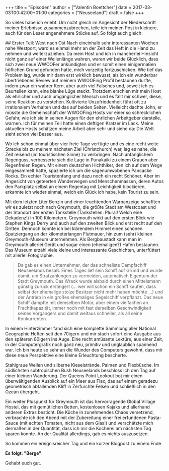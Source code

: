 +++
title = "Episoden"
author = ["Valentin Boettcher"]
date = 2017-03-03T00:42:00+01:00
categories = ["Neuseeland"]
draft = false
+++

So vieles habe ich erlebt. Um nicht gleich im Angesicht der
Niederschrift meiner Erlebnisse zusammenzubrechen, teile ich meinen
Post in kleinere, auch für den Leser angenehmere Stücke auf.  So folgt
auch gleich:

\## Erster Teil: West nach Ost Nach eineinhalb sehr interessanten
Wochen nahe Westport, ward es einmal mehr an der Zeit das Heft in die
Hand zu nehmen und weiterzuziehen. Da mein Host und ich in mancherlei
Hinsicht nicht ganz auf einer Wellenlänge wahren, waren wir beide
Glücklich, dass sich zwei neue WWOOFer ankündigten und er somit einen
einigermaßen höflichen Grund gefunden hatte, mich vorzeitig
fortzuschicken. Wie tief das Problem lag, wurde mir dann erst wirklich
bewusst, als ich ein wunderbar übertriebenes Review auf meinem
WWOOFing Profil bestaunen durfte, indem zwar ein wahrer Kern, aber
auch viel Falsches und, soweit ich es Beurteilen kann, eine blanke
Lüge steckt. Trotzdem erschien mir mein Host als ehrlicher und auch
umgänglicher Mensch und es fällt mir schwer, diese, seine Reaktion zu
verstehen. Kultivierte Unzufriedenheit führt oft zu irrationalem
Verhalten und das auf beiden Seiten. Vielleicht dachte John, er müsste
die Gemeinschaft der WWOOFing Hosts vor einer so schrecklichen Gefahr,
wie ich sie in seinen Augen für den ehrlichen Arbeitgeber darstelle,
warnen. Ich für meinen Teil hatte einen deftigen Kratzer im
Lack. Meine aktuellen Hosts schätzen meine Arbeit aber sehr und siehe
da: Die Welt sieht schon viel Besser aus.

Wo ich schon einmal über vier freie Tage verfügte und es eine recht
weite Strecke bis zu meinem nächsten Ziel (Christchurch) war, lag es
nahe, die Zeit reisend (im touristischen Sinne) zu verbringen. Nach
anfänglichem Regenguss, verbesserte sich die Lage in Punakaiki zu
einem Grauen aber Regenfreien Regen. Mit einem deutschen Hichthiker,
den ich auf dem Wege eingesammelt hatte, spazierte ich um die
sagenumwobenen Pancacke Rocks. Ein echter Touristenfang und dazu noch
ein recht Schöner. Aber im Angesicht von geteerten Wanderwegen und
Menschenmassen, deren Autos den Parkplatz selbst an einem Regentag mit
Leichtigkeit blockieren, erkannte ich wieder einmal, welch ein Glück
ich habe, kein Tourist zu sein.

Mit dem letzten Liter Benzin und einer leuchtenden Warnanzeige
schafften wir es zuletzt noch nach Greymouth, die größte Stadt am
Westcoast und der Standort der ersten Tankstelle (Tankstellen: Plural!
Welch eine Dekadenz!) in 100 Kilometern. Greymouth wirkt auf den
ersten Blick wie Stephen Kings Derry und auch auf den zweiten Blick
und erst recht auf den Dritten. Dennoch konnte ich bei klärendem
Himmel einen schönen Spatziergang an der kilometerlangen Flutmauer,
hin zum (sehr) kleinen Greymouth-Museum unternehmen. Als Bergbaustadt
kann man in Greymouth allerlei Gerät und sogar einen (ehemaligen?)
Hafen bestaunen. Das Museum erzähl viele kleine und interessante
Geschichten, unterfüttert mit allerlei Fotographie.

> Da gab es einen Unternehmer, der das schnellste Dampfschiff
Neuseelands besaß. Eines Tages lief sein Schiff auf Grund und wurde
damit, um Strafzahlungen zu vermeiden, automatisch Eigentum der Stadt
Greymouth. Das Wrack wurde alsbald durch einen Mittelsmann günstig
zurück ersteigert (... wer will schon ein Schiff kaufen, dass selbst
der ehemalige stolze Besitzer nicht mehr haben möchte ...) und der
Antrieb in ein großes ehemaliges Segelschiff verpflanzt. Das neue
Schiff dampfte mit demselben Motor, aber einem vielfachen an
Frachtkapazität, immer noch mit fast derselben Geschwindigkeit seines
Vorgängers und damit weitaus schneller, als all seine Konkurrenten.

In einem Hinterzimmer fand sich eine komplette Sammlung aller National
Geographic Heften seit den 70igern und mir stach sofort eine Ausgabe
aus den späteren 80igern ins Auge. Eine recht amüsante Lektüre, aus
einer Zeit, in der Computergrafik noch ganz neu, primitiv und
unglaublich spannend war. Ich bin heute so sehr an die Wunder des
Computers gewöhnt, dass mir diese neue Perspektive eine kleine
Erleuchtung bescherte.

Stahlgraue Wellen und silberne Kieselstrände. Palmen und
Flaxbüsche. Im südlichsten subtropischen Bush Neuseelands beschloss
ich den Tag auf einer kleinen Wanderung. Der Queens Point Lookout bot
mir einen überwältigenden Ausblick auf ein Meer aus Flax, das auf
einem geradezu geometrisch abfallenden Kliff in Zerfurchte Felsen und
schließlich in den Ozean übergeht.

Ein weiter Pluspunkt für Greymouth ist das hervorragende Global
Village Hostel, das mit gemütlichen Betten, kostenlosen Kajaks und
allerhand anderen Extras besticht. Die Küche in zunehmendes Chaos
versetzend, verbrachte ich den Abend mit der Zubereitung einer frei
erfundenen Pasta-Sauce (mit echten Tomaten, nicht aus dem Glas!) und
verschätzte mich dermaßen in der Quantität, dass ich mir die Kocherei
am nächsten Tag sparen konnte. An der Qualität allerdings, gab es
nichts auszusetzen.

So kommen ein ereignisreicher Tag und ein kurzer Blogpost zu einem
Ende

**Es folgt: "Berge"**.

Gehabt euch gut.